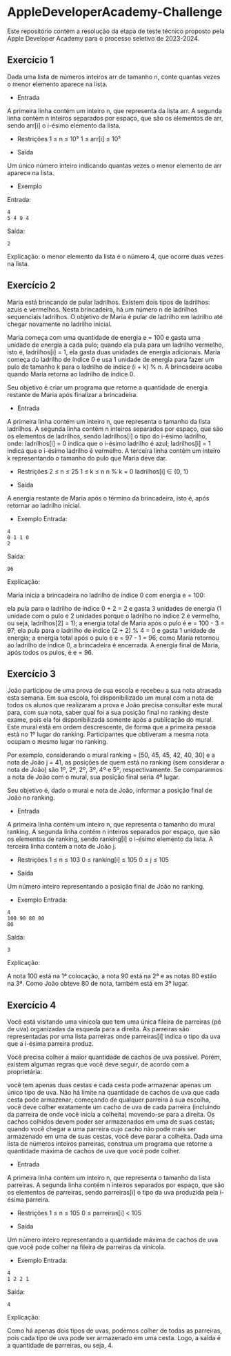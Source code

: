 # AppleDeveloperAcademy-Challenge
Este repositório contém a resolução da etapa de teste técnico proposto pela Apple Developer Academy para o processo seletivo de 2023-2024.

## Exercício 1

Dada uma lista de números inteiros arr de tamanho n, conte quantas vezes o menor elemento aparece na lista.

- Entrada

A primeira linha contém um inteiro n, que representa da lista arr.
A segunda linha contém n inteiros separados por espaço, que são os elementos de arr, sendo arr[i] o i-ésimo elemento da lista.

- Restrições
1 ≤ n ≤ 10⁵
1 ≤ arr[i] ≤ 10⁵

- Saída

Um único número inteiro indicando quantas vezes o menor elemento de arr aparece na lista.


- Exemplo

Entrada:
```dados
4
5 4 9 4
``` 
Saída:
```dados
2
```
Explicação: o menor elemento da lista é o número 4, que ocorre duas vezes na lista.

## Exercício 2

Maria está brincando de pular ladrilhos. Existem dois tipos de ladrilhos: azuis e vermelhos. Nesta brincadeira, há um número n de ladrilhos sequenciais ladrilhos. O objetivo de Maria é pular de ladrilho em ladrilho até chegar novamente no ladrilho inicial.

Maria começa com uma quantidade de energia e = 100 e gasta uma unidade de energia a cada pulo; quando ela pula para um ladrilho vermelho, isto é, ladrilhos[i] = 1, ela gasta duas unidades de energia adicionais. Maria começa do ladrilho de índice 0 e usa 1 unidade de energia para fazer um pulo de tamanho k para o ladrilho de índice (i + k) % n. A brincadeira acaba quando Maria retorna ao ladrilho de índice 0.

Seu objetivo é criar um programa que retorne a quantidade de energia restante de Maria após finalizar a brincadeira.

- Entrada

A primeira linha contém um inteiro n, que representa o tamanho da lista ladrilhos.
A segunda linha contém n inteiros separados por espaço, que são os elementos de ladrilhos, sendo ladrilhos[i] o tipo do i-ésimo ladrilho, onde:
ladrilhos[i] = 0 indica que o i-ésimo ladrilho é azul;
ladrilhos[i] = 1 indica que o i-ésimo ladrilho é vermelho.
A terceira linha contém um inteiro k representando o tamanho do pulo que Maria deve dar.

- Restrições
2 ≤ n ≤ 25
1 ≤ k ≤ n
n % k = 0
ladrilhos[i] ∈ {0, 1}

- Saída

A energia restante de Maria após o término da brincadeira, isto é, após retornar ao ladrilho inicial.


- Exemplo
Entrada:
```dados
4
0 1 1 0
2
```
Saída:
```dados
96
```
Explicação:

Maria inicia a brincadeira no ladrilho de índice 0 com energia e = 100:

ela pula para o ladrilho de índice 0 + 2 = 2 e gasta 3 unidades de energia (1 unidade com o pulo e 2 unidades porque o ladrilho no índice 2 é vermelho, ou seja, ladrilhos[2] = 1); a energia total de Maria após o pulo é e = 100 - 3 = 97;
ela pula para o ladrilho de índice (2 + 2) % 4 = 0 e gasta 1 unidade de energia; a energia total após o pulo é e = 97 - 1 = 96; como Maria retornou ao ladrilho de índice 0, a brincadeira é encerrada.
A energia final de Maria, após todos os pulos, é e = 96.

## Exercício 3

João participou de uma prova de sua escola e recebeu a sua nota atrasada esta semana. Em sua escola, foi disponibilizado um mural com a nota de todos os alunos que realizaram a prova e João precisa consultar este mural para, com sua nota, saber qual foi a sua posição final no ranking deste exame, pois ela foi disponibilizada somente após a publicação do mural. Este mural está em ordem descrescente, de forma que a primeira pessoa está no 1º lugar do ranking. Participantes que obtiveram a mesma nota ocupam o mesmo lugar no ranking.

Por exemplo, considerando o mural ranking = [50, 45, 45, 42, 40, 30] e a nota de João j = 41, as posições de quem está no ranking (sem considerar a nota de João) são 1º, 2º, 2º, 3º, 4º e 5º, respectivamente. Se compararmos a nota de João com o mural, sua posição final seria 4º lugar.

Seu objetivo é, dado o mural e nota de João, informar a posição final de João no ranking.

- Entrada

A primeira linha contém um inteiro n, que representa o tamanho do mural ranking.
A segunda linha contém n inteiros separados por espaço, que são os elementos de ranking, sendo ranking[i] o i-ésimo elemento da lista.
A terceira linha contém a nota de João j.

- Restrições
1 ≤ n ≤ 103
0 ≤ ranking[i] ≤ 105
0 ≤ j ≤ 105
 
- Saída

Um número inteiro representando a posição final de João no ranking.

 
- Exemplo
Entrada:
```dados
4
100 90 80 80
80
```
Saída:
```dados
3
```
Explicação:

A nota 100 está na 1ª colocação, a nota 90 está na 2ª e as notas 80 estão na 3ª. Como João obteve 80 de nota, também está em 3º lugar.

## Exercício 4

Você está visitando uma vinícola que tem uma única fileira de parreiras (pé de uva) organizadas da esqueda para a direita. As parreiras são representadas por uma lista parreiras onde parreiras[i] indica o tipo da uva que a i-ésima parreira produz.

Você precisa colher a maior quantidade de cachos de uva possível. Porém, existem algumas regras que você deve seguir, de acordo com a proprietária:

você tem apenas duas cestas e cada cesta pode armazenar apenas um único tipo de uva. Não há limite na quantidade de cachos de uva que cada cesta pode armazenar;
começando de qualquer parreira à sua escolha, você deve colher exatamente um cacho de uva de cada parreira (incluindo da parreira de onde você inicia a colheita) movendo-se para a direita. Os cachos colhidos devem poder ser armazenados em uma de suas cestas;
quando você chegar a uma parreira cujo cacho não pode mais ser armazenado em uma de suas cestas, você deve parar a colheita.
Dada uma lista de números inteiros parreiras, construa um programa que retorne a quantidade máxima de cachos de uva que você pode colher.

- Entrada

A primeira linha contém um inteiro n, que representa o tamanho da lista parreiras.
A segunda linha contém n inteiros separados por espaço, que são os elementos de parreiras, sendo parreiras[i] o tipo da uva produzida pela i-ésima parreira.

- Restrições
1 ≤ n ≤ 105
0 ≤ parreiras[i] < 105
 
- Saída

Um número inteiro representando a quantidade máxima de cachos de uva que você pode colher na fileira de parreiras da vinícola.


- Exemplo
Entrada:
```dados
4
1 2 2 1
```
Saída:
```dados
4
```
Explicação:

Como há apenas dois tipos de uvas, podemos colher de todas as parreiras, pois cada tipo de uva pode ser armazenado em uma cesta. Logo, a saída é a quantidade de parreiras, ou seja, 4.



